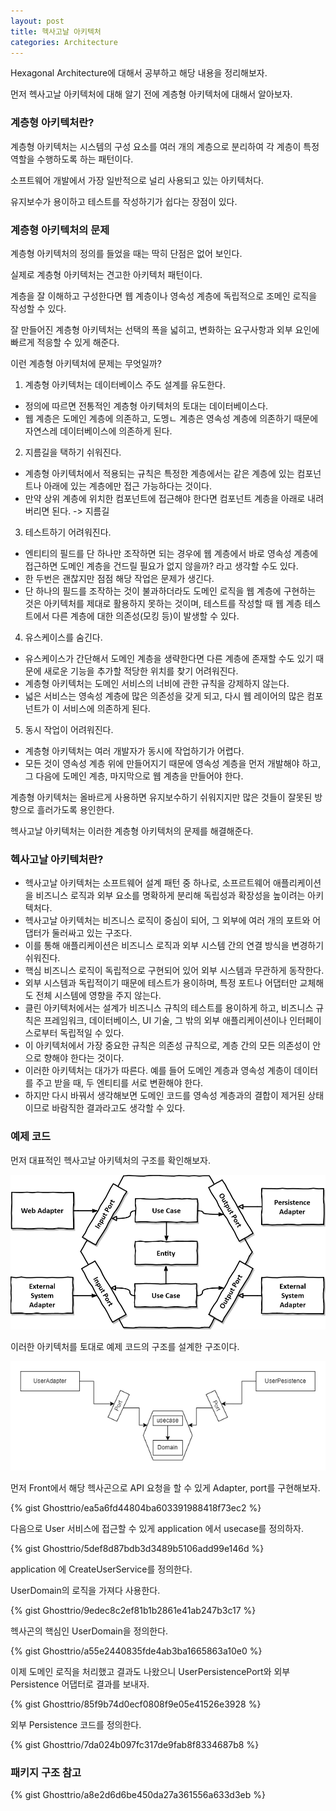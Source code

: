 ```yaml
---
layout: post
title: 헥사고날 아키텍처
categories: Architecture
---
```


Hexagonal Architecture에 대해서 공부하고 해당 내용을 정리해보자.

먼저 헥사고날 아키텍처에 대해 알기 전에 계층형 아키텍처에 대해서 알아보자.

### 계층형 아키텍처란?

계층형 아키텍처는 시스템의 구성 요소를 여러 개의 계층으로 분리하여 각 계층이 특정 역할을 수행하도록 하는 패턴이다. 

소프트웨어 개발에서 가장 일반적으로 널리 사용되고 있는 아키텍처다. 

유지보수가 용이하고 테스트를 작성하기가 쉽다는 장점이 있다.

### 계층형 아키텍처의 문제

계층형 아키텍처의 정의를 들었을 때는 딱히 단점은 없어 보인다.

실제로 계층형 아키텍처는 견고한 아키텍처 패턴이다.

계층을 잘 이해하고 구성한다면 웹 계층이나 영속성 계층에 독립적으로 조메인 로직을 작성할 수 있다.

잘 만들어진 계층형 아키텍처는 선택의 폭을 넓히고, 변화하는 요구사항과 외부 요인에 빠르게 적응할 수 있게 해준다.

이런 계층형 아키텍처에 문제는 무엇일까?

1. 계층형 아키텍처는 데이터베이스 주도 설계를 유도한다.
- 정의에 따르면 전통적인 계층형 아키텍처의 토대는 데이터베이스다.
- 웹 계층은 도메인 계층에 의존하고, 도멩ㄴ 계층은 영속성 계층에 의존하기 때문에 자연스레 데이터베이스에 의존하게 된다.

2. 지름길을 택하기 쉬워진다.
- 계층형 아키텍처에서 적용되는 규칙은 특정한 계층에서는 같은 계층에 있는 컴포넌트나 아래에 있는 계층에만 접근 가능하다는 것이다.
- 만약 상위 계층에 위치한 컴포넌트에 접근해야 한다면 컴포넌트 계층을 아래로 내려버리면 된다. -> 지름길

3. 테스트하기 어려워진다.
- 엔티티의 필드를 단 하나만 조작하면 되는 경우에 웹 계층에서 바로 영속성 계층에 접근하면 도메인 계층을 건드릴 필요가 없지 않을까? 라고 생각할 수도 있다.
- 한 두번은 괜찮지만 점점 해당 작업은 문제가 생긴다.
- 단 하나의 필드를 조작하는 것이 불과하더라도 도메인 로직을 웹 계층에 구현하는 것은 아키텍처를 제대로 활용하지 못하는 것이며, 테스트를 작성할 때 웹 계층 테스트에서 다른 계층에 대한 의존성(모킹 등)이 발생할 수 있다.

4. 유스케이스를 숨긴다.
- 유스케이스가 간단해서 도메인 계층을 생략한다면 다른 계층에 존재할 수도 있기 때문에 새로운 기능을 추가할 적당한 위치를 찾기 어려워진다.
- 계층형 아키텍처는 도메인 서비스의 너비에 관한 규칙을 강제하지 않는다.
- 넓은 서비스는 영속성 계층에 많은 의존성을 갖게 되고, 다시 웹 레이어의 많은 컴포넌트가 이 서비스에 의존하게 된다.

5. 동시 작업이 어려워진다.
- 계층형 아키텍처는 여러 개발자가 동시에 작업하기가 어렵다.
- 모든 것이 영속성 계층 위에 만들어지기 때문에 영속성 계층을 먼저 개발해야 하고, 그 다음에 도메인 계층, 마지막으로 웹 계층을 만들어야 한다. 

계층형 아키텍처는 올바르게 사용하면 유지보수하기 쉬워지지만 많은 것들이 잘못된 방향으로 흘러가도록 용인한다.

헥사고날 아키텍처는 이러한 계층형 아키텍처의 문제를 해결해준다.

### 헥사고날 아키텍처란?
- 헥사고날 아키텍처는 소프트웨어 설계 패턴 중 하나로, 소프르트웨어 애플리케이션을 비즈니스 로직과 외부 요소를 명확하게 분리해 독립성과 확장성을 높이려는 아키텍처다.
- 헥사고날 아키텍처는 비즈니스 로직이 중심이 되어, 그 외부에 여러 개의 포트와 어댑터가 둘러싸고 있는 구조다.
- 이를 통해 애플리케이션은 비즈니스 로직과 외부 시스템 간의 연결 방식을 변경하기 쉬워진다.
- 핵심 비즈니스 로직이 독립적으로 구현되어 있어 외부 시스템과 무관하게 동작한다.
- 외부 시스템과 독립적이기 때문에 테스트가 용이하며, 특정 포트나 어댑터만 교체해도 전체 시스템에 영향을 주지 않는다.
- 클린 아키텍처에서는 설계가 비즈니스 규칙의 테스트를 용이하게 하고, 비즈니스 규칙은 프레임워크, 데이터베이스, UI 기술, 그 밖의 외부 애플리케이션이나 인터페이스로부터 독립적일 수 있다. 
- 이 아키텍처에서 가장 중요한 규칙은 의존성 규칙으로, 계층 간의 모든 의존성이 안으로 향해야 한다는 것이다.
- 이러한 아키텍처는 대가가 따른다. 예를 들어 도메인 계층과 영속성 계층이 데이터를 주고 받을 때, 두 엔티티를 서로 변환해야 한다.
- 하지만 다시 바꿔서 생각해보면 도메인 코드를 영속성 계층과의 결합이 제거된 상태이므로 바람직한 결과라고도 생각할 수 있다.

### 예제 코드

먼저 대표적인 헥사고날 아키텍처의 구조를 확인해보자.

![alt text](/public/img/240812/2.png)

이러한 아키텍처를 토대로 예제 코드의 구조를 설계한 구조이다.

![alt text](/public/img/240812/0812_2.png)

먼저 Front에서 해당 헥사곤으로 API 요청을 할 수 있게 Adapter, port를 구현해보자.

{% gist Ghosttrio/ea5a6fd44804ba603391988418f73ec2 %}

다음으로 User 서비스에 접근할 수 있게 application 에서 usecase를 정의하자.

{% gist Ghosttrio/5def8d87bdb3d3489b5106add99e146d %}

application 에 CreateUserService를 정의한다.

UserDomain의 로직을 가져다 사용한다.

{% gist Ghosttrio/9edec8c2ef81b1b2861e41ab247b3c17 %}

헥사곤의 핵심인 UserDomain을 정의한다.

{% gist Ghosttrio/a55e2440835fde4ab3ba1665863a10e0 %}

이제 도메인 로직을 처리했고 결과도 나왔으니 UserPersistencePort와 외부 Persistence 어댑터로 결과를 보내자.

{% gist Ghosttrio/85f9b74d0ecf0808f9e05e41526e3928 %}

외부 Persistence 코드를 정의한다.

{% gist Ghosttrio/7da024b097fc317de9fab8f8334687b8 %}


### 패키지 구조 참고

{% gist Ghosttrio/a8e2d6d6be450da27a361556a633d3eb %}